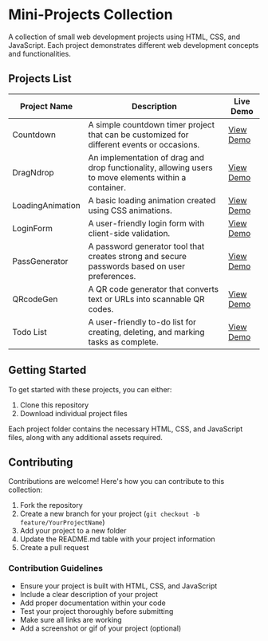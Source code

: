 # Mini-Projects Collection

A collection of small web development projects using HTML, CSS, and JavaScript. Each project demonstrates different web development concepts and functionalities.

## Projects List

| Project Name | Description | Live Demo |
|-------------|-------------|-----------|
| Countdown | A simple countdown timer project that can be customized for different events or occasions. | [View Demo](https://salma223.github.io/Mini-Projects/Countdown) |
| DragNdrop | An implementation of drag and drop functionality, allowing users to move elements within a container. | [View Demo](https://salma223.github.io/Mini-Projects/DragNdrop) |
| LoadingAnimation | A basic loading animation created using CSS animations. | [View Demo](https://salma223.github.io/Mini-Projects/LoadingAnimation) |
| LoginForm | A user-friendly login form with client-side validation. | [View Demo](https://salma223.github.io/Mini-Projects/LoginForm) |
| PassGenerator | A password generator tool that creates strong and secure passwords based on user preferences. | [View Demo](https://salma223.github.io/Mini-Projects/PassGenerator) |
| QRcodeGen | A QR code generator that converts text or URLs into scannable QR codes. | [View Demo](https://salma223.github.io/Mini-Projects/QRcodeGen) |
| Todo List | A user-friendly to-do list for creating, deleting, and marking tasks as complete. | [View Demo](https://salma223.github.io/Mini-Projects/Todo-List) |

## Getting Started

To get started with these projects, you can either:
1. Clone this repository
2. Download individual project files

Each project folder contains the necessary HTML, CSS, and JavaScript files, along with any additional assets required.

## Contributing

Contributions are welcome! Here's how you can contribute to this collection:

1. Fork the repository
2. Create a new branch for your project (`git checkout -b feature/YourProjectName`)
3. Add your project to a new folder
4. Update the README.md table with your project information
5. Create a pull request

### Contribution Guidelines

- Ensure your project is built with HTML, CSS, and JavaScript
- Include a clear description of your project
- Add proper documentation within your code
- Test your project thoroughly before submitting
- Make sure all links are working
- Add a screenshot or gif of your project (optional)

